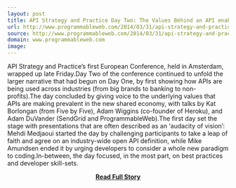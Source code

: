 ```yaml
---
layout: post
title: API Strategy and Practice Day Two: The Values Behind an API enabled Sharing 
url: http://www.programmableweb.com/2014/03/31/api-strategy-and-practice-day-two-the-values-behind-an-api-enabled-sharing-economy/
source: http://www.programmableweb.com/2014/03/31/api-strategy-and-practice-day-two-the-values-behind-an-api-enabled-sharing-economy/
domain: www.programmableweb.com
image: 
---
```


<p>API Strategy and Practice’s first European Conference, held in Amsterdam, wrapped up late Friday.Day Two of the conference continued to unfold the larger narrative that had begun on Day One, by first showing how APIs are being used across industries (from big brands to banking to non-profits).The day concluded by giving voice to the underlying values that APIs are making prevalent in the new shared economy, with talks by Kat Borlongan (from Five by Five), Adam Wiggins (co-founder of Heroku), and Adam DuVander (SendGrid and ProgrammableWeb).The first day set the stage with presentations that are often described as an ‘audacity of vision’: Mehdi Medjaoui started the day by challenging participants to take a leap of faith and agree on an industry-wide open API definition, while Mike Amundsen ended it by urging developers to consider a whole new paradigm to coding.In-between, the day focused, in the most part, on best practices and developer skill-sets.</p>
<center><p><a href="http://www.programmableweb.com/2014/03/31/api-strategy-and-practice-day-two-the-values-behind-an-api-enabled-sharing-economy/" style='padding:25px; font-sze:18px; font-weight: bold;'>Read Full Story</a></p></center>
